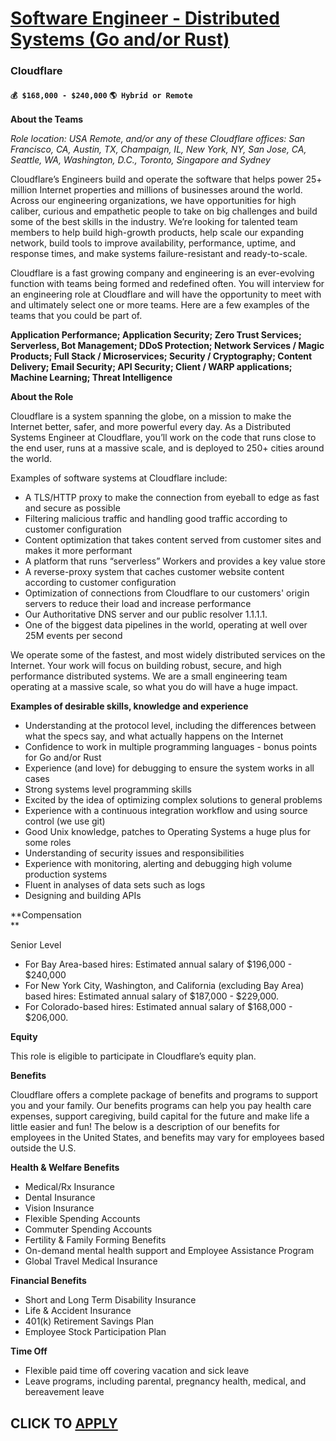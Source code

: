# [Software Engineer - Distributed Systems (Go and/or Rust)](https://www.remotewlb.com/apply/software-engineer-distributed-systems-go-and-or-rust)  
### Cloudflare  
#### `💰 $168,000 - $240,000` `🌎 Hybrid or Remote`  

**About the Teams**

_Role location: USA Remote, and/or any of these Cloudflare offices: San Francisco, CA, Austin, TX, Champaign, IL, New York, NY, San Jose, CA, Seattle, WA, Washington, D.C., Toronto, Singapore and Sydney_

Cloudflare’s Engineers build and operate the software that helps power 25+ million Internet properties and millions of businesses around the world. Across our engineering organizations, we have opportunities for high caliber, curious and empathetic people to take on big challenges and build some of the best skills in the industry. We’re looking for talented team members to help build high-growth products, help scale our expanding network, build tools to improve availability, performance, uptime, and response times, and make systems failure-resistant and ready-to-scale.

Cloudflare is a fast growing company and engineering is an ever-evolving function with teams being formed and redefined often. You will interview for an engineering role at Cloudflare and will have the opportunity to meet with and ultimately select one or more teams. Here are a few examples of the teams that you could be part of.

**Application Performance; Application Security; Zero Trust Services; Serverless, Bot Management; DDoS Protection; Network Services / Magic Products; Full Stack / Microservices; Security / Cryptography; Content Delivery; Email Security; API Security; Client / WARP applications; Machine Learning; Threat Intelligence**

**About the Role**

Cloudflare is a system spanning the globe, on a mission to make the Internet better, safer, and more powerful every day. As a Distributed Systems Engineer at Cloudflare, you’ll work on the code that runs close to the end user, runs at a massive scale, and is deployed to 250+ cities around the world.

Examples of software systems at Cloudflare include:

  * A TLS/HTTP proxy to make the connection from eyeball to edge as fast and secure as possible
  * Filtering malicious traffic and handling good traffic according to customer configuration
  * Content optimization that takes content served from customer sites and makes it more performant
  * A platform that runs “serverless” Workers and provides a key value store
  * A reverse-proxy system that caches customer website content according to customer configuration
  * Optimization of connections from Cloudflare to our customers' origin servers to reduce their load and increase performance
  * Our Authoritative DNS server and our public resolver 1.1.1.1.
  * One of the biggest data pipelines in the world, operating at well over 25M events per second

We operate some of the fastest, and most widely distributed services on the Internet. Your work will focus on building robust, secure, and high performance distributed systems. We are a small engineering team operating at a massive scale, so what you do will have a huge impact.

**Examples of desirable skills, knowledge and experience**

  * Understanding at the protocol level, including the differences between what the specs say, and what actually happens on the Internet
  * Confidence to work in multiple programming languages - bonus points for Go and/or Rust 
  * Experience (and love) for debugging to ensure the system works in all cases
  * Strong systems level programming skills
  * Excited by the idea of optimizing complex solutions to general problems
  * Experience with a continuous integration workflow and using source control (we use git)
  * Good Unix knowledge, patches to Operating Systems a huge plus for some roles
  * Understanding of security issues and responsibilities
  * Experience with monitoring, alerting and debugging high volume production systems
  * Fluent in analyses of data sets such as logs
  * Designing and building APIs

**Compensation  
**

Senior Level

  * For Bay Area-based hires: Estimated annual salary of $196,000 \- $240,000
  * For New York City, Washington, and California (excluding Bay Area) based hires: Estimated annual salary of $187,000 \- $229,000.
  * For Colorado-based hires: Estimated annual salary of $168,000 \- $206,000.

**Equity**

This role is eligible to participate in Cloudflare’s equity plan.

**Benefits**

Cloudflare offers a complete package of benefits and programs to support you and your family. Our benefits programs can help you pay health care expenses, support caregiving, build capital for the future and make life a little easier and fun! The below is a description of our benefits for employees in the United States, and benefits may vary for employees based outside the U.S.

**Health & Welfare Benefits**

  * Medical/Rx Insurance
  * Dental Insurance
  * Vision Insurance
  * Flexible Spending Accounts
  * Commuter Spending Accounts
  * Fertility & Family Forming Benefits
  * On-demand mental health support and Employee Assistance Program
  * Global Travel Medical Insurance

**Financial Benefits**

  * Short and Long Term Disability Insurance
  * Life & Accident Insurance
  * 401(k) Retirement Savings Plan
  * Employee Stock Participation Plan

**Time Off**

  * Flexible paid time off covering vacation and sick leave
  * Leave programs, including parental, pregnancy health, medical, and bereavement leave

  
## CLICK TO [APPLY](https://www.remotewlb.com/apply/software-engineer-distributed-systems-go-and-or-rust)

